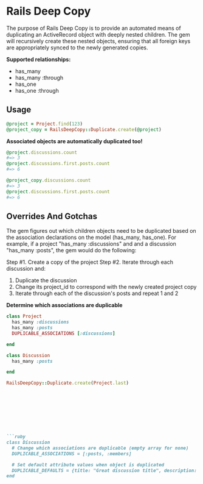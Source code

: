 Rails Deep Copy
======================

The purpose of Rails Deep Copy is to provide an automated means of duplicating an ActiveRecord object with deeply nested children. The gem will recursively create these nested objects, ensuring that all foreign keys are appropriately synced to the newly generated copies.


**Supported relationships:**

* has_many
* has_many :through
* has_one
* has_one :through


Usage
----------------------

```ruby
@project = Project.find(123)
@project_copy = RailsDeepCopy::Duplicate.create(@project)
```

**Associated objects are automatically duplicated too!**
```ruby
@project.discussions.count
#=> 3
@project.discussions.first.posts.count
#=> 6

@project_copy.discussions.count
#=> 3
@project.discussions.first.posts.count
#=> 6
```


Overrides And Gotchas
----------------------

The gem figures out which children objects need to be duplicated based on the association declarations on the model (has_many, has_one). For example, if a project "has_many :discussions" and and a discussion "has_many :posts", the gem would do the following:

Step #1. Create a copy of the project
Step #2. Iterate through each discussion and:

1. Duplicate the discussion
2. Change its project_id to correspond with the newly created project copy
3. Iterate through each of the discussion's posts and repeat 1 and 2


**Determine which associations are duplicable**
```ruby
class Project
  has_many :discussions
  has_many :posts
  DUPLICABLE_ASSOCIATIONS [:discussions]

end

class Discussion
  has_many :posts

end

RailsDeepCopy::Duplicate.create(Project.last)









```ruby
class Discussion
  # Change which associations are duplicable (empty array for none)
  DUPLICABLE_ASSOCIATIONS = [:posts, :members]

  # Set default attribute values when object is duplicated
  DUPLICABLE_DEFAULTS = {title: "Great discussion title", description: "This is a default description of the copied discussion"}
end
```



